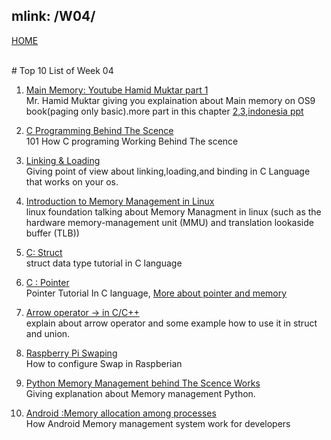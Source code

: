 mlink: /W04/
---
[HOME](../)

<br>
# Top 10 List of Week 04

1. [Main Memory: Youtube Hamid Muktar part 1](https://www.youtube.com/watch?v=Jy_teuaj7Ic)<br>
Mr. Hamid Muktar giving you explaination about Main memory on OS9 book(paging only basic).more part in this chapter [2](https://www.youtube.com/watch?v=8Zw4gIqqZe0),[3](https://www.youtube.com/watch?v=gUSOVZK7PaU),[indonesia ppt](https://dinus.ac.id/repository/docs/ajar/8.-Memori-Utama_.ppt)

2. [C Programming Behind The Scence](https://www.geeksforgeeks.org/compiling-a-c-program-behind-the-scenes/)<br>
101 How C programing Working Behind The scence

3. [Linking & Loading](http://www.cs.fsu.edu/~baker/opsys/notes/linking.html)<br>
Giving point of view about linking,loading,and binding in C Language that works on your os.

4. [Introduction to Memory Management in Linux](https://en.wikipedia.org/wiki/4)<br>
linux foundation talking about Memory Managment in linux (such as the hardware memory-management unit (MMU) and translation lookaside buffer (TLB))

5. [C: Struct](https://www.programiz.com/c-programming/c-structures)<br>
struct data type tutorial in C language

6. [C : Pointer](https://www.programiz.com/c-programming/c-pointers)<br>
Pointer Tutorial In C language, [More about pointer and memory](http://cslibrary.stanford.edu/102/PointersAndMemory.pdf)

7. [Arrow operator -> in C/C++](https://www.geeksforgeeks.org/arrow-operator-in-c-c-with-examples/)<br>
explain about arrow operator and some example how to use it in struct and union.

8. [Raspberry Pi Swaping](https://nebl.io/neblio-university/enabling-increasing-raspberry-pi-swap/)<br>
How to configure Swap in Raspberian

9. [Python Memory Management behind The Scence Works](https://realpython.com/python-memory-management/)<br>
Giving explanation about Memory management Python. 

10. [Android :Memory allocation among processes](https://developer.android.com/topic/performance/memory-management)<br>
How Android Memory management system work for developers
